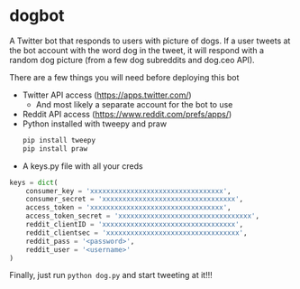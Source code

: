 # dogbot

A Twitter bot that responds to users with picture of dogs. If a user tweets at the bot account with the word dog in the tweet, it will respond with a random dog picture (from a few dog subreddits and dog.ceo API).


There are a few things you will need before deploying this bot
* Twitter API access (https://apps.twitter.com/)
  * And most likely a separate account for the bot to use
* Reddit API access (https://www.reddit.com/prefs/apps/)
* Python installed with tweepy and praw
  ```bash
  pip install tweepy
  pip install praw
  ````
* A keys.py file with all your creds

```python
keys = dict(
	consumer_key = 'xxxxxxxxxxxxxxxxxxxxxxxxxxxxxxxxx',
	consumer_secret = 'xxxxxxxxxxxxxxxxxxxxxxxxxxxxxxxxx',
	access_token = 'xxxxxxxxxxxxxxxxxxxxxxxxxxxxxxxxx',
	access_token_secret = 'xxxxxxxxxxxxxxxxxxxxxxxxxxxxxxxxx',
	reddit_clientID = 'xxxxxxxxxxxxxxxxxxxxxxxxxxxxxxxxx',
	reddit_clientsec = 'xxxxxxxxxxxxxxxxxxxxxxxxxxxxxxxxx',
	reddit_pass = '<password>',
	reddit_user = '<username>'
)
```

Finally, just run ``` python dog.py ``` and start tweeting at it!!!
